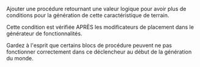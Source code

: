 Ajouter une procédure retournant une valeur logique pour avoir plus de conditions pour la génération de cette caractéristique de terrain.

Cette condition est vérifiée APRÈS les modificateurs de placement dans le générateur de fonctionnalités.

Gardez à l'esprit que certains blocs de procédure peuvent ne pas fonctionner correctement dans ce déclencheur au début de la génération du monde.
